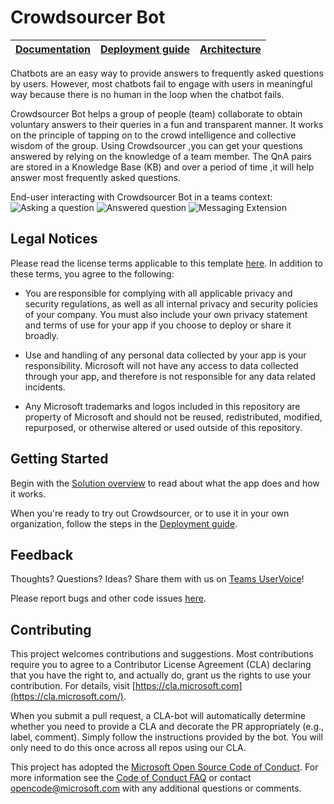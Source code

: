 


# Crowdsourcer Bot

| [Documentation](/wiki) | [Deployment guide](/wiki/Deployment-Guide) | [Architecture](/wiki/Solution-Overview) |
| ---- | ---- | ---- |

Chatbots are an easy way to provide answers to frequently asked questions by users. However, most chatbots fail to engage with users in meaningful way because there is no human in the loop when the chatbot fails. 

Crowdsourcer Bot helps a group of people (team) collaborate to obtain voluntary answers to their queries in a fun and transparent manner. It works on the principle of tapping on to the crowd intelligence and collective wisdom of the group. Using Crowdsourcer ,you can get your questions answered by relying on the knowledge of a team member. The QnA pairs are stored in a Knowledge Base (KB) and over a period of time ,it will help answer most frequently asked questions.

End-user interacting with Crowdsourcer Bot in a teams context:
![Asking a question](https://github.com/OfficeDev/microsoft-teams-crowdsourcer-app/images/Readme-1.png)
![Answered question](https://github.com/OfficeDev/microsoft-teams-crowdsourcer-app/images/Readme-3.png)
![Messaging Extension](https://github.com/OfficeDev/microsoft-teams-crowdsourcer-app/images/Readme-4.png)


## **Legal Notices**

Please read the license terms applicable to this template [here](https://github.com/OfficeDev/microsoft-teams-crowdsourcer-app/blob/master/LICENSE). In addition to these terms, you agree to the following:

- You are responsible for complying with all applicable privacy and security regulations, as well as all internal privacy and security policies of your company. You must also include your own privacy statement and terms of use for your app if you choose to deploy or share it broadly.

- Use and handling of any personal data collected by your app is your responsibility. Microsoft will not have any access to data collected through your app, and therefore is not responsible for any data related incidents.

- Any Microsoft trademarks and logos included in this repository are property of Microsoft and should not be reused, redistributed, modified, repurposed, or otherwise altered or used outside of this repository.

## **Getting** **Started**

Begin with the [Solution overview](/wiki/Solution-Overview) to read about what the app does and how it works.

When you're ready to try out Crowdsourcer, or to use it in your own organization, follow the steps in the [Deployment guide](/wiki/Deployment-Guide).

## **Feedback**

Thoughts? Questions? Ideas? Share them with us on [Teams UserVoice](https://microsoftteams.uservoice.com/forums/555103-public)!

Please report bugs and other code issues [here](/issues/new).

## **Contributing**

This project welcomes contributions and suggestions. Most contributions require you to agree to a Contributor License Agreement (CLA) declaring that you have the right to, and actually do, grant us the rights to use your contribution. For details, visit [https://cla.microsoft.com](https://cla.microsoft.com/).

When you submit a pull request, a CLA-bot will automatically determine whether you need to provide a CLA and decorate the PR appropriately (e.g., label, comment). Simply follow the instructions provided by the bot. You will only need to do this once across all repos using our CLA.

This project has adopted the [Microsoft Open Source Code of Conduct](https://opensource.microsoft.com/codeofconduct/). For more information see the [Code of Conduct FAQ](https://opensource.microsoft.com/codeofconduct/faq/) or contact [opencode@microsoft.com](mailto:opencode@microsoft.com) with any additional questions or comments.
